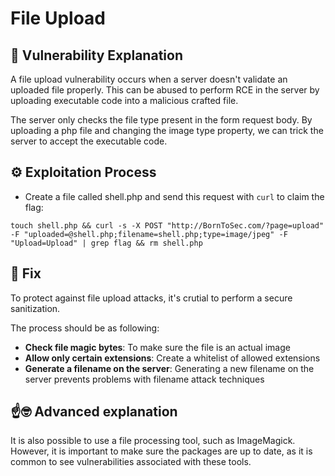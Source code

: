 # File Upload

## 📖 Vulnerability Explanation
A file upload vulnerability occurs when a server doesn't validate an uploaded file properly. This can be abused to perform RCE in the server by uploading executable code into a malicious crafted file.

The server only checks the file type present in the form request body. By uploading a php file and changing the image type property, we can trick the server to accept the executable code.

## ⚙️ Exploitation Process

- Create a file called shell.php and send this request with ```curl``` to claim the flag:

```
touch shell.php && curl -s -X POST "http://BornToSec.com/?page=upload" -F "uploaded=@shell.php;filename=shell.php;type=image/jpeg" -F "Upload=Upload" | grep flag && rm shell.php
```

## 🔧 Fix
To protect against file upload attacks, it's crutial to perform a secure sanitization.

The process should be as following:
- **Check file magic bytes**: To make sure the file is an actual image
- **Allow only certain extensions**: Create a whitelist of allowed extensions
- **Generate a filename on the server**: Generating a new filename on the server prevents problems with filename attack techniques

## ☝️🤓 Advanced explanation
It is also possible to use a file processing tool, such as ImageMagick. However, it is important to make sure the packages are up to date, as it is common to see vulnerabilities associated with these tools.